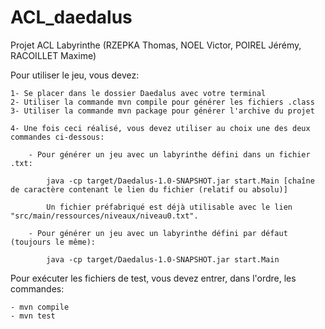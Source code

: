 # ACL_daedalus
Projet ACL Labyrinthe (RZEPKA Thomas, NOEL Victor, POIREL Jérémy, RACOILLET Maxime)

Pour utiliser le jeu, vous devez:

    1- Se placer dans le dossier Daedalus avec votre terminal
    2- Utiliser la commande mvn compile pour générer les fichiers .class
    3- Utiliser la commande mvn package pour générer l'archive du projet

    4- Une fois ceci réalisé, vous devez utiliser au choix une des deux commandes ci-dessous:

        - Pour générer un jeu avec un labyrinthe défini dans un fichier .txt: 
            
            java -cp target/Daedalus-1.0-SNAPSHOT.jar start.Main [chaîne de caractère contenant le lien du fichier (relatif ou absolu)]

            Un fichier préfabriqué est déjà utilisable avec le lien "src/main/ressources/niveaux/niveau0.txt".

        - Pour générer un jeu avec un labyrinthe défini par défaut (toujours le même):

            java -cp target/Daedalus-1.0-SNAPSHOT.jar start.Main 

Pour exécuter les fichiers de test, vous devez entrer, dans l'ordre, les commandes:

    - mvn compile
    - mvn test
